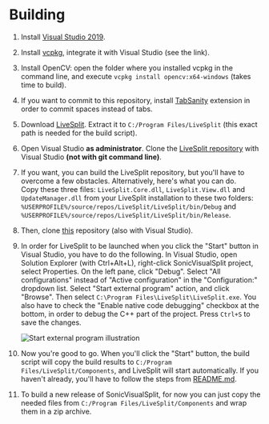 # Building
1. Install [Visual Studio 2019](https://visualstudio.microsoft.com/vs/).
2. Install [vcpkg](https://github.com/microsoft/vcpkg), integrate it with Visual Studio (see the link).
3. Install OpenCV: open the folder where you installed vcpkg in the command line, and execute `vcpkg install opencv:x64-windows` (takes time to build).
4. If you want to commit to this repository, install [TabSanity](https://marketplace.visualstudio.com/items?itemName=jedmao.TabSanity-10817) extension
in order to commit spaces instead of tabs.
5. Download [LiveSplit](https://livesplit.org/downloads/). Extract it to `C:/Program Files/LiveSplit` (this exact path is needed for the build script).
6. Open Visual Studio **as administrator**. Clone the [LiveSplit repository](https://github.com/LiveSplit/LiveSplit) with Visual Studio **(not with git command line)**.
7. If you want, you can build the LiveSplit repository, but you'll have to overcome a few obstacles. Alternatively, here's what you can do.  
   Copy these three files: `LiveSplit.Core.dll`, `LiveSplit.View.dll` and `UpdateManager.dll` from your LiveSplit installation to these two folders:
   `%USERPROFILE%/source/repos/LiveSplit/LiveSplit/bin/Debug` and `%USERPROFILE%/source/repos/LiveSplit/LiveSplit/bin/Release`.
8. Then, clone [this](https://github.com/gottagofaster236/SonicVisualSplit) repository (also with Visual Studio).
9. In order for LiveSplit to be launched when you click the "Start" button in Visual Studio, you have to do the following.
In Visual Studio, open Solution Explorer (with Ctrl+Alt+L), right-click SonicVisualSplit project, select Properties. On the left pane, click "Debug". Select "All configurations" instead of "Active configuration" in the "Configuration:" dropdown list. Select "Start external program" action, and click "Browse".
Then select `C:\Program Files\LiveSplit\LiveSplit.exe`.
You also have to check the "Enable native code debugging" checkbox at the bottom, in order to debug the C++ part of the project.
Press `Ctrl+S` to save the changes.

   ![Start external program illustration](https://user-images.githubusercontent.com/55288842/111886772-65976680-89e1-11eb-9a7c-e9af55dd3b94.png)
10. Now you're good to go. When you'll click the "Start" button, the build script will copy the build results to `C:/Program Files/LiveSplit/Components`, and LiveSplit will start automatically. If you haven't already, you'll have to follow the steps from [README.md](README.md).
11. To build a new release of SonicVisualSplit, for now you can just copy the needed files from `C:/Program Files/LiveSplit/Components` and wrap them in a zip archive.
